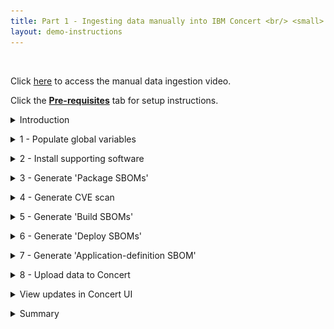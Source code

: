 ```yaml
---
title: Part 1 - Ingesting data manually into IBM Concert <br/> <small> <i> Tech Sales enablement </i> </small>
layout: demo-instructions
---
```


<span id="top"></span>

<br/> 

Click <a href="https://ibm.seismic.com/app?ContentId=24a980e9-bc75-427d-b341-bce2db2e771f#/doccenter/f6bc8873-d580-4ee8-a903-[…]0-a4ab-4913-a193-2cfef77d0f34/grid/" target="_blank" rel="noreferrer">here</a> to access the manual data ingestion video.

Click the [**Pre-requisites**](pre-requisites) tab for setup instructions.

<details markdown="1">

<summary>Introduction</summary>

In this demo, we’ll show how to ingest data manually into IBM Concert. 

We will walk through the manual process to help understand the details of how Concert works and the different types of data and formats that Concert supports. 

For our demo, we’ll use the Quote of the Day (QotD) application, which consists of 10 microservices. The final result will showcase a populated Concert Arena view with all the underlying components of the application and the prioritized CVEs.

<br/>

</details>

<p/>

<details markdown="1">

<summary>1 - Populate global variables</summary>

We begin by opening the concert-pm-utils repo code we downloaded in the pre-requisites section and open the **global_environment_variables** file. This file contains all the details of the demo QotD application and its environment.

In a real world PoV, customers will always use a pipeline to ingest data. These variables would be populated automatically from the pipeline.

For this demo, we will need to provide all the data in the global variables file. These variables will be used throughout the demo by the Concert toolkit to generate files for Concert.

<inline-notification text="This demo uses Concert Toolkit V1.0.1."></inline-notification>
<inline-notification text="Line numbers may vary as helper scripts get updated."></inline-notification>

<br/>

### Action 1.1: Review and update global variables in the table below.

For <i>[reason]</i>, we have pre-populated many of the variables below.

<div class="table_component" role="region" tabindex="0">
<table>
    <thead>
        <tr>
            <th>
                <div>
                    <div>Environment variable</div>
                </div>
            </th>
            <th>Description and code snippet</th>
        </tr>
    </thead>
    <tbody>
        <tr>
            <td><strong>Platform architecture</strong><br></td>
            <td>
                <div>
                    <div>Placeholder <br/> <img src="images/1-1.png" width="825" /></div>
                </div>
            </td>
        </tr>
        <tr>
            <td><strong>Containerization platform</strong><br></td>
            <td>
                <div>
                    <div>Placeholder <br/> <img src="images/1-2.png" width="725" /></div>
                </div>
            </td>
        </tr>
        <tr>
            <td><strong>Demo app name</strong><br></td>
            <td>
                <div>
                    <div>Placeholder <br/> <img src="images/1-3.png" width="250" /></div>
                </div>
            </td>
        </tr>
        <tr>
            <td><strong>Demo app criticality</strong><br></td>
            <td>
                <div>
                    <div>Placeholder <br/> <img src="images/1-4.png" width="250" /></div>
                </div>
            </td>
        </tr>
        <tr>
            <td><strong>Demo app repository URL</strong><br></td>
            <td>
                <div>
                    <div>Placeholder<br/> <img src="images/1-5.png" width="525" /></div>
                </div>
            </td>
        </tr>
        <tr>
            <td><strong>Demo app version</strong><br></td>
            <td>
                <div>
                    <div>Placeholder <br/> <img src="images/1-6.png" width="225" /></div>
                </div>
            </td>
        </tr>
        <tr>
            <td><strong>Demo app component</strong><br></td>
            <td>
                <div>
                    <div>Placeholder <br/> <img src="images/1-7.png" width="375" /></div>
                </div>
            </td>
        </tr>
        <tr>
            <td><strong>Demo app repo name</strong><br></td>
            <td>
                <div>
                    <div>Placeholder <br/> <img src="images/1-8.png" width="375" /></div>
                </div>
            </td>
        </tr>
        <tr>
            <td><strong>Demo app source code repo URL</strong><br></td>
            <td>
                <div>
                    <div>Placeholder <br/> <img src="images/1-9.png" width="925" /></div>
                </div>
            </td>
        </tr>
        <tr>
            <td><strong>Demo app image URL</strong><br></td>
            <td>
                <div>
                    <div>Placeholder <br/> <img src="images/1-10.png" width="550" /></div>
                </div>
            </td>
        </tr>
        <tr>
            <td><strong>Demo app image tag</strong><br></td>
            <td>
                <div>
                    <div>Placeholder <br/> <img src="images/1-11.png" width="350" /></div>
                </div>
            </td>
        </tr>
        <tr>
            <td><strong>Demo app repository branch</strong><br></td>
            <td>
                <div>
                    <div>Placeholder <br/> <img src="images/1-12.png" width="350" /></div>
                </div>
            </td>
        </tr>
        <tr>
            <td><strong>Demo app access points</strong><br></td>
            <td>
                <div>
                    <div>Placeholder <br/> <img src="images/1-13.png" width="1200" /></div>
                </div>
            </td>
        </tr>
        <tr>
            <td>
                <p><strong>Build number</strong><br><br><strong>Inventroy build number</strong><br><br><strong>Concert URN prefix</strong></p>
            </td>
            <td>
                <div>
                    <div>Placeholder <br/> <img src="images/1-14.png" width="325" /></div>
                </div>
            </td>
        </tr>
        <tr>
            <td>
                <p><strong>Kubernetes platform</strong><br><br><strong>Environment platform</strong><br><br><strong>Cluster ID</strong><br><br><strong>Cluster region</strong><br><br><strong>Cluster name</strong><br><br><strong>Cluster namespace</strong><br><br><strong>Kubernetes platform type</strong><br><br><strong>Kubernetes platform name</strong><br><br><strong>Cluster environment platform</strong></p>
            </td>
            <td>
                <div>
                    <div>Placeholder <br/> <img src="images/1-15.png" width="375" /></div>
                </div>
            </td>
        </tr>
        <tr>
            <td>
                <p><strong>Business name</strong><br><br><strong>Business unit name</strong><br><br><strong>Contact email</strong><br><br><strong>Contact phone</strong></p>
            </td>
            <td>
                <div>
                    <div>Placeholder <br/> <img src="images/1-16.png" width="275" /></div>
                </div>
            </td>
        </tr>
        <tr>
            <td>
                <p><strong>Concert ingestion endpoint</strong><br><br><strong>Concert ingestion instance ID</strong><br><br><strong>Concert ingestion token</strong></p>
            </td>
            <td>
                <div>
                    <div>Placeholder <br/> <img src="images/1-17.png" width="500" /></div>
                </div>
            </td>
        </tr>
        <tr>
            <td>
                <p><strong>Concert ingestion user</strong><br><br><strong>Concert ingestion password</strong></p>
            </td>
            <td>
                <div>
                    <div>Placeholder <br/> <img src="images/1-1.png" width="825" /></div>
                </div>
            </td>
        </tr>
    </tbody>
</table>
<div style="margin-top:8px">Made with <a href="https://www.htmltables.io/" target="_blank">HTML Tables</a></div>
</div>

<!-- <Show source code for install script> -->

**[Go to top](#top)**

<br/><br/>

</details>

<p/>

<details markdown="1">

<summary>2 - Install supporting software</summary>

The install_supporting_software.sh shell script will install the IBM Concert toolkit, Grype, Docker and other software needed for this demo.

### Action 2.1: Execute the code below in a terminal.

<code class="code-block"> ./install_supporting_software.sh </code>

The shell script will install the following: <br/>

| **Software** | **Description** |
| :--- | :--- |
| **IBM Concert toolkit** | Framework required to generate SBOMs and interact with IBM Concert APIs |
| **grype** | Vulnerability scanner for container images and filesystems |
| **Syft** | Tool for generating SBOMs from container images and filesystems |
| **cdxgen** | Tool required to generate CycloneDX SBOMs for various programming languages |
| **Python3** and **pip3** | Essential for running Python scripts and managing Python packages |
| **Homebrew** | Package manager for macOS that simplifies the installation, updating and management of software and libraries |
| **Node.js** | Required to enable the execution of JavaScript code server-side and the development of scalable network applications |
| **nvm** | Enable you to manage multiple versions of Node.js, making it easy to switch between different versions for various projects and development environments |
| **rpm** | Needed for installing certain packages like Syft |
| **Gradle** | Open-source build automation tool that streamlines the building, testing and deployment of software projects with its flexible and powerful capabilities |
| **jq** | Lightweight and flexible command-line JSON processor, essential for parsing, manipulating and transforming JSON data |
| **Bazel** | Powerful build and test tool that automates the process of compiling and testing large codebases efficiently |
| **GitHub CLI** | Tool for managing GitHub repositories from the command line |
| **Docker** | Platform for running and deploying containers and applications |

<img src="images/2-1.png" width="600" />

### Set up system paths

1. Update the system path and configure Git. Homebrew usually adds itself to the PATH automatically. However, if it doesn’t, you can add it manually: <br/><br/> <code class="code-block"> nano ~/.zshrc  # For zsh <br/> # or <br/> nano ~/.bash_profile  # For bash </code>

2. For users running macOS versions prior to Big Sur, you can set the Homebrew installation directory with the following command. Please add this line to your .zshrc or .bash_profile: <br/><br/> <code class="code-block"> export PATH="/usr/local/bin:/usr/local/sbin:$PATH" </code>

3. For users running macOS macOS versions Big Sur and later, the Homebrew installation directory is /opt/homebrew: <br/><br/> <code class="code-block"> export PATH="/opt/homebrew/bin:/opt/homebrew/sbin:$PATH" </code>

4. Homebrew usually handles this automatically, but to ensure Gradle is included in your PATH. For users running macOS versions prior to Big Sur, this can be done by adding the command below to your .zshrc or .bash_profile: <br/><br/> <code class="code-block"> export PATH="/usr/local/opt/gradle/bin:$PATH" </code>

5. For users running macOS versions Big Sur and later, use the command below: <br/><br/> <code class="code-block"> export PATH="/opt/homebrew/opt/gradle/bin:$PATH" </code>

6. Homebrew usually handles this automatically, but to ensure Bazel is included in your PATH. For users running macOS versions prior to Big Sur, this can be done by adding the command below to your .zshrc or .bash_profile: <br/><br/> <code class="code-block"> export PATH="/usr/local/bin:$PATH" </code>

7. For users running macOS versions Big Sur and later, use the command below: <br/><br/> <code class="code-block"> export PATH="/opt/homebrew/bin:$PATH" </code>

8. Apply changes: <br/><br/> <code class="code-block"> source ~/.zshrc  # For zsh <br/> # or <br/> source ~/.bash_profile  # For bash </code>

9. Configure Git: <br/><br/> <code class="code-block"> git config --global user.name "Your Name" <br/> git config --global user.email "your.email@ibm.com" </code>

**[Go to top](#top)**

<br/><br/>

</details>

<p/>

<details markdown="1">

<summary>3 - Generate 'Package SBOMs'</summary>

This slide shows the two variations of SBOMs that IBM Concert ingests.
<br/> <img src="images/sboms.jpeg" width="600" />

On the left, we see that Concert ingests the industry standard CycloneDX SBOM generated by various tools like CycloneDX, Syft and cdxgen. These SBOMs are called Package SBOMs.

On the right, we see that Concert also ingests SBOMs that are specific to Concert. These SBOMs are extenstions of the CycloneDX format and are customized for Concert. These SBOMs are called ‘Concert-defined’ SBOMs.

The first SBOM file is the Package SBOM. This SBOM provides an inventory of what’s in the software packages. Concert ingests two types of package SBOMs, one that scans the the source code and the second that scans the images.

<!-- <show section in script where toolkit image is pulled> -->

We will use the IBM Concert Toolkit (v1.0.1) to generate both types of package SBOMs.

<img src="images/3-1.png" width="800" />

<!-- <show section in script where code scan is called> -->

The code scan command in the Concert toolkit uses **cdxgen** to analyze the codebase, identifying all software packages and dependencies.

<img src="images/3-2.png" width="800" />

<!-- <show section in script where image scan is called> -->

The image scan command in the toolkit uses an open source tool called **Syft** to analyze the packages and operating system details in the containerized image.

In both cases, the toolkit generates a JSON file in standard CycloneDX format.

### Action 3.1: Execute the ./generate_package_sbom.sh shell script.

<code class="code-block"> ./generate_package_sbom.sh </code>

The output of this command will be an image-scan SBOM and a code-scan SBOM file for each microservice.

<!-- <show generated package SBOM files on the computer> -->

<img src="images/3-3.png" width="600" />

<img src="images/3-4.png" width="1000" />

**[Go to top](#top)**

<br/><br/>

</details>

<p/>

<details markdown="1">

<summary>4 - Generate CVE scan</summary>

Next, we use an open source tool called **Grype** to conduct a vulnerability scan by analyzing container images. However, customers can use any image scanning tool like Prisma Cloud's Twistlock or Aqua Security's Trivvy.

<inline-notification text="The Concert toolkit does not contain any commands for generating CVE scan files."></inline-notification>

### Action 4.1: Execute the generate_cve_csv_file.sh shell script.

<code class="code-block"> ./generate_cve_csv_file.sh </code>

The output of this command will be a CVE file in CSV format for each microservice image in the application.

<inline-notification text="Concert accepts CSV files in a specific column format. Use the provided template to ensure the output file is generated with the correct CSV headers."></inline-notification>

<!-- <show CVE scans generated on the computer> -->

<img src="images/4-1.png" width="800" />

<img src="images/4-2.png" width="800" />

One CSV scan file should be generated for every microservice image in our QotD application.

**[Go to top](#top)**

<br/><br/>

</details>

<p/>

<details markdown="1">

<summary>5 - Generate 'Build SBOMs'</summary>

IBM concert ingests custom SBOM files called ConcertDef. These are an extension of the CycloneDX format. The three concert-defined SBOMs are called: Build, Deploy, and Application Definition.

Let’s start with the Build SBOM.

We will use the toolkit to generate the build SBOM file, which is a detailed inventory that includes information about the libraries, frameworks, tools, and other dependencies that were used to build the software application.

<!-- <show script where build-sbom command is called> -->

### Action 5.1: Execute the generate_build_sbom.sh shell script. 

<code class="code-block"> ./generate_build_sbom.sh </code>

For each microservice image of the target application, a Build SBOM will be generated in the ./toolkit-data directory.
<br/> <img src="images/5-1.png" width="500" />

<!-- <show files in toolkit data directory> -->

<!-- <open one build sbom> -->

For each individual microservice, a Build SBOM provides an inventory of: <br/>
1. Associated images and their versions <br/> <img src="images/5-2.png" width="900" /> <br/><br/>
2. Repositories and their branches <br/> <img src="images/5-3.png" width="600" />

**[Go to top](#top)**

<br/><br/>

</details>

<p/>

<details markdown="1">

<summary>6 - Generate 'Deploy SBOMs'</summary>

The next step involves using the toolkit to generate the deploy SBOM file where the public and private access points are defined. The deploy SBOM focuses on the software as it is actually deployed in a specific environment, including any environment-specific configurations or dependencies.

<!-- <show script where deploy-sbom command is called> -->

### Action 6.1: Execute the generate_deploy_sbom.sh shell script.

<code class="code-block"> ./generate_deploy_sbom.sh </code>

For each pair of microservice and environment defined for the target application, a deploy SBOM will be generated in the ./toolkit-data directory. 

<!-- <show toolkit-data directory where SBOMs are generated (14)> --> 

involves using the toolkit to generate the Application Definition SBOM file, which is a detailed record of all elements involved in the application, from its core components to external dependencies, configuration settings, and runtime environments.
<br/> <img src="images/6-1.png" width="500" />

For each combination of microservice and environment, a Deploy SBOM provides an inventory of: <br/> 
1. Access points <br/> <img src="images/6-2.png" width="650" /> <br/><br/>
2. External dependencies <br/> <img src="images/6-3.png" width="450" />

**[Go to top](#top)**

<br/><br/>

</details>

<p/>

<details markdown="1">

<summary>7 - Generate 'Application-definition SBOM'</summary>

The last SBOM to be generated is the Application definition SBOM. This SBOM is where the application criticality is defined. As mentioned earlier the application criticality plays a significant role in Concert’s calculation of risk prioritization and recommendations.

<!-- <show script where app-definition command is called> -->

### Action 7.1: Execute the generate_app_def.sh shell script. 

<code class="code-block"> ./generate_app_def.sh </code>

Unlike the other SBOMs, the Application-definition SBOM is defined at the application level instead of the microservice level. This enables Concert to have an application-centric view and only one Application-definition SBOM is required for each application, regardless of how many microservices it has.

An Application-definition SBOM will be generated in the ./toolkit-data directory. 
<br/> <img src="images/7-1.png" width="500" />

<!-- <show toolkit-data directory where Application Definition SBOM is generated (1)> -->

An Application-definition SBOM defines the boundaries of an application, including the following underlying elements: <br/> 
1. Microservices <br/> <img src="images/7-2.png" width="650" /> <br/><br/> 
2. Repositories <br/> <img src="images/7-3.png" width="650" /> <br/><br/> 
3. Images <br/> <img src="images/7-4.png" width="650" /> <br/><br/>
4. Environments <br/> <img src="images/7-5.png" width="300" /> <br/><br/> 
5. Access points and their exposure levels <br/> <img src="images/7-6.png" width="500" /> <br/><br/> 
6. Application criticality <br/> <img src="images/7-7.png" width="350" />

**[Go to top](#top)**

<br/><br/>

</details>

<p/>

<details markdown="1">

<summary>8 - Upload data to Concert</summary>

The final step is to upload all the generated data into IBM Concert to make it accessible in the Concert UI.

### Action 8.1: Execute the upload_data_concert.sh shell script. 

<code class="code-block"> ./upload_data_concert.sh </code>

<!-- <show script with upload details> -->

This helper script automates the process, allowing multiple Concert-supported files to be uploaded at once, eliminating the need for manual uploads.

Alternatively, you can manually upload all relevant files from the ./toolkit-data directory to IBM Concert using the user interface, one by one.

<inline-notification text="Once all files are processed, they will be zipped and moved to the ./processed folder."></inline-notification>

<img src="images/8-1.png" width="800" />

**[Go to top](#top)**

<br/><br/>

</details>

<p/>

<details markdown="1">

<summary>View updates in Concert UI</summary>

We can now log in to Concert to view the uploaded data.
<br/> <img src="images/9-1.png" width="800" />
<br/> <img src="images/9-2.png" width="800" />

<!-- <show arena view> -->

<!-- <show dimensions view of vulnerability> -->

**[Go to top](#top)**

<br/><br/>

</details>

<p/>

<details markdown="1">

<summary>Summary</summary>

In this demo, we saw how to ingest data manually into IBM Concert. We learned about the five types of SBOMs and the CVE scan format that can be uploaded to Concert for visualization in the UI.

Click <a href="https://ibm.github.io/platinum-demos/tech-sales-enablement-learning-to-ingest-data-into-ibm-concert-pipeline/pre-requisites" target="_blank" rel="noreferrer">here</a> to continue to **Part 2 - Using a pipeline to automate data ingestion into IBM Concert**.

**[Go to top](#top)**

<br/><br/>

</details>